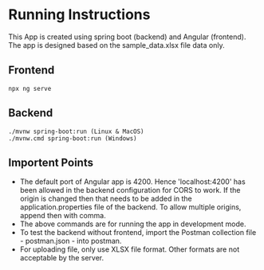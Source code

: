 # Running Instructions
This App is created using spring boot (backend) and Angular (frontend). The app is designed based on the sample_data.xlsx file data only.

## Frontend
    npx ng serve
## Backend
    ./mvnw spring-boot:run (Linux & MacOS)
    ./mvnw.cmd spring-boot:run (Windows)
## Importent Points
- The default port of Angular app is 4200. Hence 'localhost:4200' has been allowed in the backend configuration for CORS to work. If the origin is changed then that needs to be added in the application.properties file of the backend. To allow multiple origins, append then with comma.
- The above commands are for running the app in development mode.
- To test the backend without frontend, import the Postman collection file - postman.json - into postman.
- For uploading file, only use XLSX file format. Other formats are not acceptable by the server.
